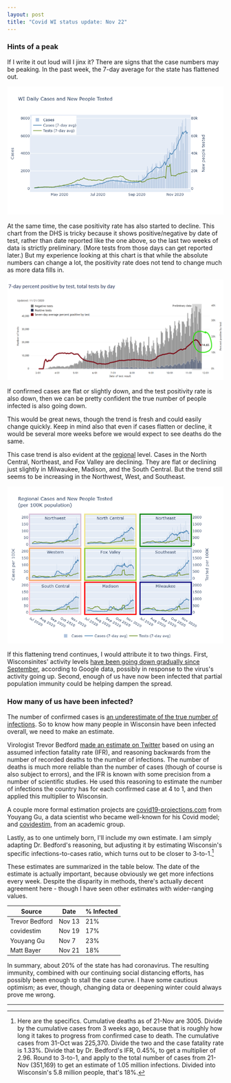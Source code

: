 ```yaml
---
layout: post
title: "Covid WI status update: Nov 22"
---
```


### Hints of a peak
If I write it out loud will I jinx it? There are signs that the case numbers may be peaking. In the past week, the 7-day average for the state has flattened out. 

![State plot](../assets/Cases-Tests-WI_2020-11-21.png)

At the same time, the case positivity rate has also started to decline. This chart from the DHS is tricky because it shows positive/negative by date of test, rather than date reported like the one above, so the last two weeks of data is strictly preliminary. (More tests from those days can get reported later.) But my experience looking at this chart is that while the absolute numbers can change a lot, the positivity rate does not tend to change much as more data fills in. 

![DHS positivity plot](../assets/PosRate-DHS_2020-11-21.png)

If confirmed cases are flat or slightly down, and the test positivity rate is also down, then we can be pretty confident the true number of people infected is also going down.

This would be great news, though the trend is fresh and could easily change quickly. Keep in mind also that even if cases flatten or decline, it would be several more weeks before we would expect to see deaths do the same.

This case trend is also evident at the [regional](../dashboard-regional.md) level. Cases in the North Central, Northeast, and Fox Valley are declining. They are flat or declining just slightly in Milwaukee, Madison, and the South Central. But the trend still seems to be increasing in the Northwest, West, and Southeast.

![Regional plot](../assets/Cases-Tests-Regional_2020-11-21.png)

If this flattening trend continues, I would attribute it to two things. First, Wisconsinites' activity levels [have been going down gradually since September](2020-11-15-mobility.md), according to Google data, possibly in response to the virus's activity going up. Second, enough of us have now been infected that partial population immunity could be helping dampen the spread.

### How many of us have been infected?
The number of confirmed cases is [an underestimate of the true number of infections](2020-10-19-true-infections.md). So to know how many people in Wisconsin have been infected overall, we need to make an estimate.

Virologist Trevor Bedford [made an estimate on Twitter](https://twitter.com/trvrb/status/1327437385395699713) based on using an assumed infection fatality rate (IFR), and reasoning backwards from the number of recorded deaths to the number of infections. The number of deaths is much more reliable than the number of cases (though of course is also subject to errors), and the IFR is known with some precision from a number of scientific studies. He used this reasoning to estimate the number of infections the country has for each confirmed case at 4 to 1, and then applied this multiplier to Wisconsin.

A couple more formal estimation projects are [covid19-projections.com](https://covid19-projections.com/infections/us-wi) from Youyang Gu, a data scientist who became well-known for his Covid model; and [covidestim](https://covidestim.org/us/WI), from an academic group.

Lastly, as to one untimely born, I'll include my own estimate. I am simply adapting Dr. Bedford's reasoning, but adjusting it by estimating Wisconsin's specific infections-to-cases ratio, which turns out to be closer to 3-to-1.[^math]

These estimates are summarized in the table below. The date of the estimate is actually important, because obviously we get more infections every week. Despite the disparity in methods, there's actually decent agreement here - though I have seen other estimates with wider-ranging values. 

Source | Date | % Infected
------ | ---- | ----------
Trevor Bedford | Nov 13 | 21%
covidestim | Nov 19 | 17%
Youyang Gu | Nov 7  | 23%
Matt Bayer | Nov 21 | 18%

In summary, about 20% of the state has had coronavirus. The resulting immunity, combined with our continuing social distancing efforts, has possibly been enough to stall the case curve. I have some cautious optimism; as ever, though, changing data or deepening winter could always prove me wrong. 
 
----
[^math]: Here are the specifics. Cumulative deaths as of 21-Nov are 3005. Divide by the cumulative cases from 3 weeks ago, because that is roughly how long it takes to progress from confirmed case to death. The cumulative cases from 31-Oct was 225,370. Divide the two and the case fatality rate is 1.33%. Divide that by Dr. Bedford's IFR, 0.45%, to get a multiplier of 2.96. Round to 3-to-1, and apply to the total number of cases from 21-Nov (351,169) to get an estimate of 1.05 million infections. Divided into Wisconsin's 5.8 million people, that's 18%.
